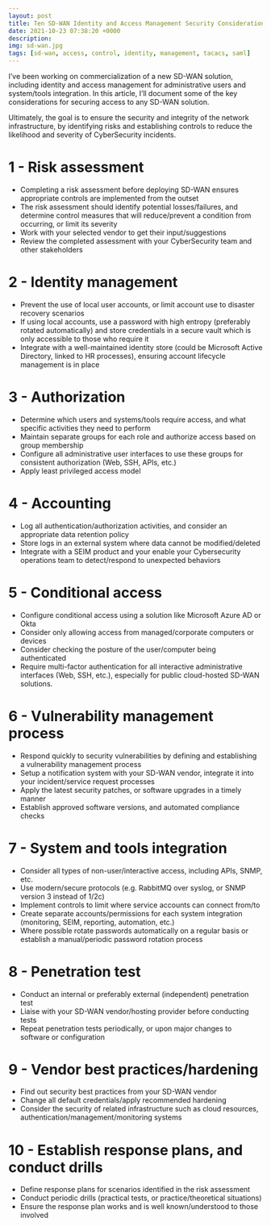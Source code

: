 ```yaml
---
layout: post
title: Ten SD-WAN Identity and Access Management Security Considerations
date: 2021-10-23 07:38:20 +0000
description: 
img: sd-wan.jpg
tags: [sd-wan, access, control, identity, management, tacacs, saml]
---
```


I’ve been working on commercialization of a new SD-WAN solution, including identity and access management for administrative users and system/tools integration. In this article, I’ll document some of the key considerations for securing access to any SD-WAN solution.

Ultimately, the goal is to ensure the security and integrity of the network infrastructure, by identifying risks and establishing controls to reduce the likelihood and severity of CyberSecurity incidents.

# 1 - Risk assessment
- Completing a risk assessment before deploying SD-WAN ensures appropriate controls are implemented from the outset
- The risk assessment should identify potential losses/failures, and determine control measures that will reduce/prevent a condition from occurring, or limit its severity
- Work with your selected vendor to get their input/suggestions
- Review the completed assessment with your CyberSecurity team and other stakeholders

# 2 - Identity management
- Prevent the use of local user accounts, or limit account use to disaster recovery scenarios
- If using local accounts, use a password with high entropy (preferably rotated automatically) and store credentials in a secure vault which is only accessible to those who require it
- Integrate with a well-maintained identity store (could be Microsoft Active Directory, linked to HR processes), ensuring account lifecycle management is in place

# 3 - Authorization
- Determine which users and systems/tools require access, and what specific activities they need to perform
- Maintain separate groups for each role and authorize access based on group membership
- Configure all administrative user interfaces to use these groups for consistent authorization (Web, SSH, APIs, etc.)
- Apply least privileged access model

# 4 - Accounting
- Log all authentication/authorization activities, and consider an appropriate data retention policy
- Store logs in an external system where data cannot be modified/deleted
- Integrate with a SEIM product and your enable your Cybersecurity operations team to detect/respond to unexpected behaviors

# 5 - Conditional access
- Configure conditional access using a solution like Microsoft Azure AD or Okta
- Consider only allowing access from managed/corporate computers or devices
- Consider checking the posture of the user/computer being authenticated
- Require multi-factor authentication for all interactive administrative interfaces (Web, SSH, etc.), especially for public cloud-hosted SD-WAN solutions.

# 6 - Vulnerability management process
- Respond quickly to security vulnerabilities by defining and establishing a vulnerability management process
- Setup a notification system with your SD-WAN vendor, integrate it into your incident/service request processes
- Apply the latest security patches, or software upgrades in a timely manner
- Establish approved software versions, and automated compliance checks

# 7 - System and tools integration
- Consider all types of non-user/interactive access, including APIs, SNMP, etc.
- Use modern/secure protocols (e.g. RabbitMQ over syslog, or SNMP version 3 instead of 1/2c)
- Implement controls to limit where service accounts can connect from/to
- Create separate accounts/permissions for each system integration (monitoring, SEIM, reporting, automation, etc.)
- Where possible rotate passwords automatically on a regular basis or establish a manual/periodic password rotation process

# 8 - Penetration test
- Conduct an internal or preferably external (independent) penetration test
- Liaise with your SD-WAN vendor/hosting provider before conducting tests
- Repeat penetration tests periodically, or upon major changes to software or configuration

# 9 - Vendor best practices/hardening
- Find out security best practices from your SD-WAN vendor
- Change all default credentials/apply recommended hardening
- Consider the security of related infrastructure such as cloud resources, authentication/management/monitoring systems

# 10 - Establish response plans, and conduct drills
- Define response plans for scenarios identified in the risk assessment
- Conduct periodic drills (practical tests, or practice/theoretical situations)
- Ensure the response plan works and is well known/understood to those involved
